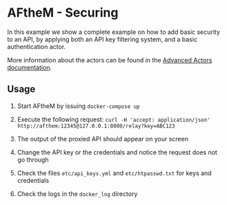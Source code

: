 # AFtheM - Securing

In this example we show a complete example on how to add basic security to an API, by applying both an API key filtering system, and a basic authentication actor.

More information about the actors can be found in the [Advanced Actors documentation](https://github.com/apifortress/afthem/blob/master/doc/07_advanced_actors.md).

## Usage

1. Start AFtheM by issuing `docker-compose up`

2. Execute the following request: `curl -H 'accept: application/json' http://afthem:12345@127.0.0.1:8080/relay?key=ABC123`

3. The output of the proxied API should appear on your screen

4. Change the API key or the credentials and notice the request does not go through

5. Check the files `etc/api_keys.yml` and `etc/htpasswd.txt` for keys and credentials

6. Check the logs in the `docker_log` directory

